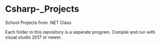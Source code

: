# Csharp-_Projects
School Projects from .NET Class

Each folder in this repository is a seperate program.
Compile and run with visual studio 2017 or newer.
